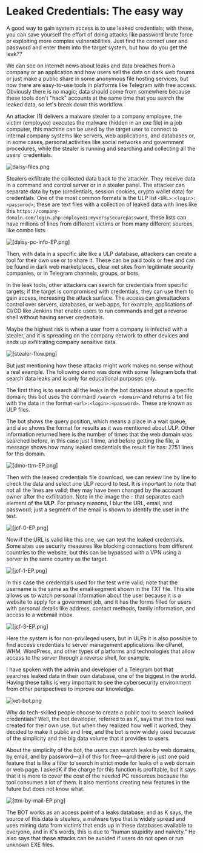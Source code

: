 # Leaked Credentials: The easy way

A good way to gain system access is to use leaked credentials; with these, you can save yourself the effort of doing attacks like password brute force or exploiting more complex vulnerabilities. Just find the correct user and password and enter them into the target system, but how do you get the leak??

We can see on internet news about leaks and data breaches from a company or an application and how users sell the data on dark web forums or just make a public share in some anonymous file hosting services, but now there are easy-to-use tools in platforms like Telegram with free access. Obviously there is no magic; data should come from somewhere because these tools don't "hack" accounts at the same time that you search the leaked data, so let's break down this workflow.


An attacker (1) delivers a malware stealer to a company employee, the victim (employee) executes the malware (hidden in an exe file) in a job computer, this machine can be used by the target user to connect to internal company systems like servers, web applications, and databases or, in some cases, personal activities like social networks and government procedures, while the stealer is running and searching and collecting all the users' credentials.

![daisy-files.png](../images/daisy-files.png)

Stealers exfiltrate the collected data back to the attacker. They receive data in a command and control server or in a stealer panel. The attacker can separate data by type (credentials, session cookies, crypto wallet data) for credentials. One of the most common formats is the ULP list `<URL>:<login>:<passwrod>`; these are text files with a collection of leaked data with lines like this `https://company-domain.com/login.php:employee1:myversysecurepassword`, these lists can have millions of lines from different victims or from many different sources, like combo lists.

![[daisy-pc-info-EP.png]](../images/daisy-pc-info-EP.png)


Then, with data in a specific site like a ULP database, attackers can create a tool for their own use or to share it. These can be paid tools or free and can be found in dark web marketplaces, clear net sites from legitimate security companies, or in Telegram channels, groups, or bots.

In the leak tools, other attackers can search for credentials from specific targets; if the target is compromised with credentials, they can use them to gain access, increasing the attack surface. The access can giveattackers control over servers, databases, or web apps, for example, applications of CI/CD like Jenkins that enable users to run commands and get a reverse shell without having server credentials.

Maybe the highest risk is when a user from a company is infected with a stealer, and it is spreading on the company network to other devices and ends up exfiltrating company sensitive data.

![[stealer-flow.png]](../images/stealer-flow.png)

But just mentioning how these attacks might work makes no sense without a real example. The following demo was done with some Telegram bots that search data leaks and is only for educational purposes only.

The first thing is to search all the leaks in the bot database about a specific domain; this bot uses the command `/search <domain>` and returns a txt file with the data in the format `<url>:<login>:<password>`. These are known as ULP files.


The bot shows the query position, which means a place in a wait queue, and also shows the format for results as it was mentioned about ULP. Other information returned here is the number of times that the web domain was searched before, in this case just 1 time, and before getting the file, a message shows how many leaked credentials the result file has: 2751 lines for this domain.

![[dmo-ttm-EP.png]](../images/dmo-ttm-EP.png)

Then with the leaked credentials file download, we can review line by line to check the data and select one ULP record to test. It is important to note that not all the lines are valid; they may have been changed by the account owner after the exfiltration. Note in the image the `:` that separates each element of the **ULP**. For privacy reasons, I blur the URL, email, and password; just a segment of the email is shown to identify the user in the test.

![[jcf-0-EP.png]](../images/jcf-0-EP.png)

Now if the URL is valid like this one, we can test the leaked credentials. Some sites use security measures like blocking connections from different countries to the website, but this can be bypassed with a VPN using a server in the same country as the target.

![[jcf-1-EP.png]](../images/jcf-1-EP.png)

In this case the credentials used for the test were valid; note that the username is the same as the email segment shown in the TXT file. This site allows us to watch personal information about the user because it is a website to apply for a government job, and it has the forms filled for users with personal details like address, contact methods, family information, and access to a webmail inbox.

![[jcf-3-EP.png]](../images/jcf-3-EP.png)

Here the system is for non-privileged users, but in ULPs it is also possible to find access credentials to server management applications like cPanel, WHM, WordPress, and other types of platforms and technologies that allow access to the server through a reverse shell, for example.


I have spoken with the admin and developer of a Telegram bot that searches leaked data in their own database, one of the biggest in the world. Having these talks is very important to see the cybersecurity environment from other perspectives to improve our knowledge.

![ket-bot.png](../images/ket-bot.png)

Why do tech-skilled people choose to create a public tool to search leaked credentials? Well, the bot developer, referred to as K, says that this tool was created for their own use, but when they realized how well it worked, they decided to make it public and free, and the bot is now widely used because of the simplicity and the big data volume that it provides to users.

About the simplicity of the bot, the users can search leaks by web domains, by email, and by password—all of this for free—and there is just one paid feature that is like a filter to search in strict mode for leaks of a web domain or web page. I askedK if the charge for this function is profitable, but it says that it is more to cover the cost of the needed PC resources because the tool consumes a lot of them. It also mentions creating new features in the future but does not know what.

![[ttm-by-mail-EP.png]](../images/ttm-by-mail-EP.png)

The BOT works as an access point of a leaks database, and as K says, the source of this data is stealers, a malware type that is widely spread and uses mining data from victims that ends up in these databases available to everyone, and in K's words, this is due to "human stupidity and naivety." He also says that these attacks can be avoided if users do not open or run unknown EXE files.